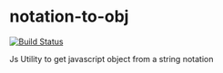 # notation-to-obj

[![Build Status](https://travis-ci.org/windperson/notation-to-obj.svg?branch=master)](https://travis-ci.org/windperson/notation-to-obj)

Js Utility to get javascript object from a string notation
